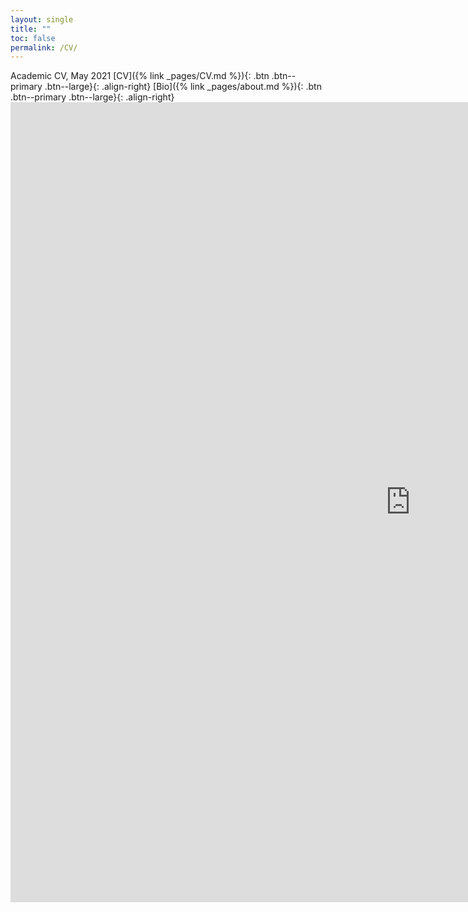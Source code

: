 ```yaml
---
layout: single
title: ""
toc: false
permalink: /CV/
---
```

Academic CV, May 2021 [CV]({% link _pages/CV.md %}){: .btn .btn--primary .btn--large}{: .align-right}     [Bio]({% link _pages/about.md %}){: .btn .btn--primary .btn--large}{: .align-right}
<embed src="https://regionary.github.io/assets/Curriculum Vitae.pdf" width="1280" height="1280" type="application/pdf" />
